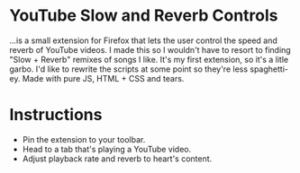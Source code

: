 # YouTube Slow and Reverb Controls
...is a small extension for Firefox that lets the user control the speed and reverb of YouTube videos. I made this so I wouldn't have to resort to finding "Slow + Reverb" remixes of songs I like. It's my first extension, so it's a litle garbo. I'd like to rewrite the scripts at some point so they're less spaghetti-ey. Made with pure JS, HTML + CSS and tears.

# Instructions
- Pin the extension to your toolbar.
- Head to a tab that's playing a YouTube video.
- Adjust playback rate and reverb to heart's content.
